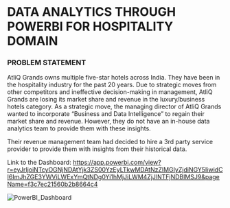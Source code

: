 # DATA ANALYTICS THROUGH POWERBI FOR HOSPITALITY DOMAIN

### PROBLEM STATEMENT
AtliQ Grands owns multiple five-star hotels across India. They have been in the hospitality industry for the past 20 years. Due to strategic moves from other competitors and ineffective decision-making in management, AtliQ Grands are losing its market share and revenue in the luxury/business hotels category. As a strategic move, the managing director of AtliQ Grands wanted to incorporate “Business and Data Intelligence” to regain their market share and revenue. However, they do not have an in-house data analytics team to provide them with these insights.

Their revenue management team had decided to hire a 3rd party service provider to provide them with insights from their historical data.


Link to the Dashboard: https://app.powerbi.com/view?r=eyJrIjoiNTcyOGNjNDAtYjk3ZS00YzEyLTkwMDAtNzZlMGIyZjdiNGY5IiwidCI6ImJhZGE3YWViLWExYmQtNDg0Yi1hMjJiLWM4ZjJlNTFjNDBlMSJ9&pageName=f3c7ec21560b2b8664c4

![PowerBI_Dashboard](https://github.com/user-attachments/assets/5c4abe2f-affc-44cf-81e4-8b3c0adbbf66)

